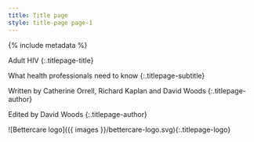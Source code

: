 ```yaml
---
title: Title page
style: title-page page-1
---
```


{% include metadata %}

Adult HIV
{:.titlepage-title}

What health professionals need to know
{:.titlepage-subtitle}

Written by Catherine Orrell, Richard Kaplan and David Woods
{:.titlepage-author}

Edited by David Woods
{:.titlepage-author}

![Bettercare logo]({{ images }}/bettercare-logo.svg){:.titlepage-logo}
